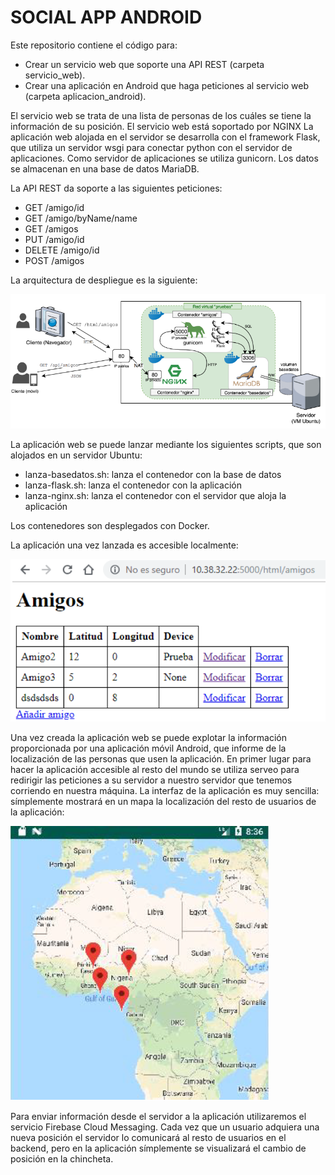 # SOCIAL APP ANDROID 

Este repositorio contiene el código para:
- Crear un servicio web que soporte una API REST (carpeta servicio_web).
- Crear una aplicación en Android que haga peticiones al servicio web (carpeta aplicacion_android).

El servicio web se trata de una lista de personas de los cuáles se tiene la información de su posición.
El servicio web está soportado por NGINX
La aplicación web alojada en el servidor se desarrolla con el framework Flask, que utiliza un servidor wsgi para conectar 
python con el servidor de aplicaciones. 
Como servidor de aplicaciones se utiliza gunicorn.
Los datos se almacenan en una base de datos MariaDB.

La API REST da soporte a las siguientes peticiones:

- GET /amigo/id
- GET /amigo/byName/name
- GET /amigos
- PUT /amigo/id
- DELETE /amigo/id
- POST /amigos

La arquitectura de despliegue es la siguiente:

![](arquitectura.PNG)

La aplicación web se puede lanzar mediante los siguientes scripts, que son alojados en un servidor Ubuntu:
- lanza-basedatos.sh: lanza el contenedor con la base de datos
- lanza-flask.sh: lanza el contenedor con la aplicación 
- lanza-nginx.sh: lanza el contenedor con el servidor que aloja la aplicación 

Los contenedores son desplegados con Docker.

La aplicación una vez lanzada es accesible localmente:

![](app_local.PNG)

Una vez creada la aplicación web se puede explotar la información proporcionada por una aplicación móvil Android, que informe de la 
localización de las personas que usen la aplicación.
En primer lugar para hacer la aplicación accesible al resto del mundo se utiliza serveo para redirigir las peticiones a su servidor a nuestro servidor que tenemos corriendo en nuestra máquina. La interfaz de la aplicación es muy sencilla: símplemente mostrará en un mapa
la localización del resto de usuarios de la aplicación: 

![](app_image.PNG)

Para enviar información desde el servidor a la aplicación utilizaremos el servicio Firebase Cloud Messaging. Cada vez que un usuario
adquiera una nueva posición el servidor lo comunicará al resto de usuarios en el backend, pero en la aplicación símplemente se 
visualizará el cambio de posición en la chincheta.
